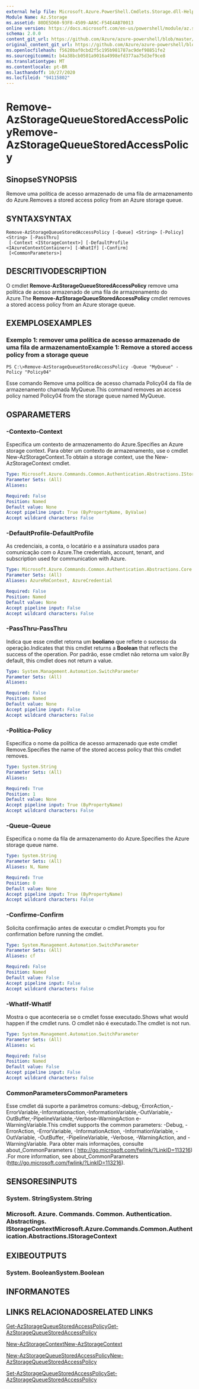 ```yaml
---
external help file: Microsoft.Azure.PowerShell.Cmdlets.Storage.dll-Help.xml
Module Name: Az.Storage
ms.assetid: 80DE5D60-93F8-4509-AA9C-F54E4AB70013
online version: https://docs.microsoft.com/en-us/powershell/module/az.storage/remove-azstoragequeuestoredaccesspolicy
schema: 2.0.0
content_git_url: https://github.com/Azure/azure-powershell/blob/master/src/Storage/Storage.Management/help/Remove-AzStorageQueueStoredAccessPolicy.md
original_content_git_url: https://github.com/Azure/azure-powershell/blob/master/src/Storage/Storage.Management/help/Remove-AzStorageQueueStoredAccessPolicy.md
ms.openlocfilehash: f5620baf0cbd2f5c195b981787ac9def98851fe2
ms.sourcegitcommit: b4a38bcb0501a9016a4998efd377aa75d3ef9ce8
ms.translationtype: MT
ms.contentlocale: pt-BR
ms.lasthandoff: 10/27/2020
ms.locfileid: "94115802"
---
```

# <span data-ttu-id="cdccf-101">Remove-AzStorageQueueStoredAccessPolicy</span><span class="sxs-lookup"><span data-stu-id="cdccf-101">Remove-AzStorageQueueStoredAccessPolicy</span></span>

## <span data-ttu-id="cdccf-102">Sinopse</span><span class="sxs-lookup"><span data-stu-id="cdccf-102">SYNOPSIS</span></span>
<span data-ttu-id="cdccf-103">Remove uma política de acesso armazenado de uma fila de armazenamento do Azure.</span><span class="sxs-lookup"><span data-stu-id="cdccf-103">Removes a stored access policy from an Azure storage queue.</span></span>

## <span data-ttu-id="cdccf-104">SYNTAX</span><span class="sxs-lookup"><span data-stu-id="cdccf-104">SYNTAX</span></span>

```
Remove-AzStorageQueueStoredAccessPolicy [-Queue] <String> [-Policy] <String> [-PassThru]
 [-Context <IStorageContext>] [-DefaultProfile <IAzureContextContainer>] [-WhatIf] [-Confirm]
 [<CommonParameters>]
```

## <span data-ttu-id="cdccf-105">DESCRITIVO</span><span class="sxs-lookup"><span data-stu-id="cdccf-105">DESCRIPTION</span></span>
<span data-ttu-id="cdccf-106">O cmdlet **Remove-AzStorageQueueStoredAccessPolicy** remove uma política de acesso armazenado de uma fila de armazenamento do Azure.</span><span class="sxs-lookup"><span data-stu-id="cdccf-106">The **Remove-AzStorageQueueStoredAccessPolicy** cmdlet removes a stored access policy from an Azure storage queue.</span></span>

## <span data-ttu-id="cdccf-107">EXEMPLOS</span><span class="sxs-lookup"><span data-stu-id="cdccf-107">EXAMPLES</span></span>

### <span data-ttu-id="cdccf-108">Exemplo 1: remover uma política de acesso armazenado de uma fila de armazenamento</span><span class="sxs-lookup"><span data-stu-id="cdccf-108">Example 1: Remove a stored access policy from a storage queue</span></span>
```
PS C:\>Remove-AzStorageQueueStoredAccessPolicy -Queue "MyQueue" -Policy "Policy04"
```

<span data-ttu-id="cdccf-109">Esse comando Remove uma política de acesso chamada Policy04 da fila de armazenamento chamada MyQueue.</span><span class="sxs-lookup"><span data-stu-id="cdccf-109">This command removes an access policy named Policy04 from the storage queue named MyQueue.</span></span>

## <span data-ttu-id="cdccf-110">OS</span><span class="sxs-lookup"><span data-stu-id="cdccf-110">PARAMETERS</span></span>

### <span data-ttu-id="cdccf-111">-Contexto</span><span class="sxs-lookup"><span data-stu-id="cdccf-111">-Context</span></span>
<span data-ttu-id="cdccf-112">Especifica um contexto de armazenamento do Azure.</span><span class="sxs-lookup"><span data-stu-id="cdccf-112">Specifies an Azure storage context.</span></span>
<span data-ttu-id="cdccf-113">Para obter um contexto de armazenamento, use o cmdlet New-AzStorageContext.</span><span class="sxs-lookup"><span data-stu-id="cdccf-113">To obtain a storage context, use the New-AzStorageContext cmdlet.</span></span>

```yaml
Type: Microsoft.Azure.Commands.Common.Authentication.Abstractions.IStorageContext
Parameter Sets: (All)
Aliases:

Required: False
Position: Named
Default value: None
Accept pipeline input: True (ByPropertyName, ByValue)
Accept wildcard characters: False
```

### <span data-ttu-id="cdccf-114">-DefaultProfile</span><span class="sxs-lookup"><span data-stu-id="cdccf-114">-DefaultProfile</span></span>
<span data-ttu-id="cdccf-115">As credenciais, a conta, o locatário e a assinatura usados para comunicação com o Azure.</span><span class="sxs-lookup"><span data-stu-id="cdccf-115">The credentials, account, tenant, and subscription used for communication with Azure.</span></span>

```yaml
Type: Microsoft.Azure.Commands.Common.Authentication.Abstractions.Core.IAzureContextContainer
Parameter Sets: (All)
Aliases: AzureRmContext, AzureCredential

Required: False
Position: Named
Default value: None
Accept pipeline input: False
Accept wildcard characters: False
```

### <span data-ttu-id="cdccf-116">-PassThru</span><span class="sxs-lookup"><span data-stu-id="cdccf-116">-PassThru</span></span>
<span data-ttu-id="cdccf-117">Indica que esse cmdlet retorna um **booliano** que reflete o sucesso da operação.</span><span class="sxs-lookup"><span data-stu-id="cdccf-117">Indicates that this cmdlet returns a **Boolean** that reflects the success of the operation.</span></span>
<span data-ttu-id="cdccf-118">Por padrão, esse cmdlet não retorna um valor.</span><span class="sxs-lookup"><span data-stu-id="cdccf-118">By default, this cmdlet does not return a value.</span></span>

```yaml
Type: System.Management.Automation.SwitchParameter
Parameter Sets: (All)
Aliases:

Required: False
Position: Named
Default value: None
Accept pipeline input: False
Accept wildcard characters: False
```

### <span data-ttu-id="cdccf-119">-Política</span><span class="sxs-lookup"><span data-stu-id="cdccf-119">-Policy</span></span>
<span data-ttu-id="cdccf-120">Especifica o nome da política de acesso armazenado que este cmdlet Remove.</span><span class="sxs-lookup"><span data-stu-id="cdccf-120">Specifies the name of the stored access policy that this cmdlet removes.</span></span>

```yaml
Type: System.String
Parameter Sets: (All)
Aliases:

Required: True
Position: 1
Default value: None
Accept pipeline input: True (ByPropertyName)
Accept wildcard characters: False
```

### <span data-ttu-id="cdccf-121">-Queue</span><span class="sxs-lookup"><span data-stu-id="cdccf-121">-Queue</span></span>
<span data-ttu-id="cdccf-122">Especifica o nome da fila de armazenamento do Azure.</span><span class="sxs-lookup"><span data-stu-id="cdccf-122">Specifies the Azure storage queue name.</span></span>

```yaml
Type: System.String
Parameter Sets: (All)
Aliases: N, Name

Required: True
Position: 0
Default value: None
Accept pipeline input: True (ByPropertyName)
Accept wildcard characters: False
```

### <span data-ttu-id="cdccf-123">-Confirme</span><span class="sxs-lookup"><span data-stu-id="cdccf-123">-Confirm</span></span>
<span data-ttu-id="cdccf-124">Solicita confirmação antes de executar o cmdlet.</span><span class="sxs-lookup"><span data-stu-id="cdccf-124">Prompts you for confirmation before running the cmdlet.</span></span>

```yaml
Type: System.Management.Automation.SwitchParameter
Parameter Sets: (All)
Aliases: cf

Required: False
Position: Named
Default value: False
Accept pipeline input: False
Accept wildcard characters: False
```

### <span data-ttu-id="cdccf-125">-WhatIf</span><span class="sxs-lookup"><span data-stu-id="cdccf-125">-WhatIf</span></span>
<span data-ttu-id="cdccf-126">Mostra o que aconteceria se o cmdlet fosse executado.</span><span class="sxs-lookup"><span data-stu-id="cdccf-126">Shows what would happen if the cmdlet runs.</span></span>
<span data-ttu-id="cdccf-127">O cmdlet não é executado.</span><span class="sxs-lookup"><span data-stu-id="cdccf-127">The cmdlet is not run.</span></span>

```yaml
Type: System.Management.Automation.SwitchParameter
Parameter Sets: (All)
Aliases: wi

Required: False
Position: Named
Default value: False
Accept pipeline input: False
Accept wildcard characters: False
```

### <span data-ttu-id="cdccf-128">CommonParameters</span><span class="sxs-lookup"><span data-stu-id="cdccf-128">CommonParameters</span></span>
<span data-ttu-id="cdccf-129">Esse cmdlet dá suporte a parâmetros comuns:-debug,-ErrorAction,-ErrorVariable,-Informationaction,-InformationVariable,-OutVariable,-OutBuffer,-PipelineVariable,-Verbose-WarningAction e-WarningVariable.</span><span class="sxs-lookup"><span data-stu-id="cdccf-129">This cmdlet supports the common parameters: -Debug, -ErrorAction, -ErrorVariable, -InformationAction, -InformationVariable, -OutVariable, -OutBuffer, -PipelineVariable, -Verbose, -WarningAction, and -WarningVariable.</span></span> <span data-ttu-id="cdccf-130">Para obter mais informações, consulte about_CommonParameters ( http://go.microsoft.com/fwlink/?LinkID=113216) .</span><span class="sxs-lookup"><span data-stu-id="cdccf-130">For more information, see about_CommonParameters (http://go.microsoft.com/fwlink/?LinkID=113216).</span></span>

## <span data-ttu-id="cdccf-131">SENSORES</span><span class="sxs-lookup"><span data-stu-id="cdccf-131">INPUTS</span></span>

### <span data-ttu-id="cdccf-132">System. String</span><span class="sxs-lookup"><span data-stu-id="cdccf-132">System.String</span></span>

### <span data-ttu-id="cdccf-133">Microsoft. Azure. Commands. Common. Authentication. Abstractings. IStorageContext</span><span class="sxs-lookup"><span data-stu-id="cdccf-133">Microsoft.Azure.Commands.Common.Authentication.Abstractions.IStorageContext</span></span>

## <span data-ttu-id="cdccf-134">EXIBE</span><span class="sxs-lookup"><span data-stu-id="cdccf-134">OUTPUTS</span></span>

### <span data-ttu-id="cdccf-135">System. Boolean</span><span class="sxs-lookup"><span data-stu-id="cdccf-135">System.Boolean</span></span>

## <span data-ttu-id="cdccf-136">INFORMA</span><span class="sxs-lookup"><span data-stu-id="cdccf-136">NOTES</span></span>

## <span data-ttu-id="cdccf-137">LINKS RELACIONADOS</span><span class="sxs-lookup"><span data-stu-id="cdccf-137">RELATED LINKS</span></span>

[<span data-ttu-id="cdccf-138">Get-AzStorageQueueStoredAccessPolicy</span><span class="sxs-lookup"><span data-stu-id="cdccf-138">Get-AzStorageQueueStoredAccessPolicy</span></span>](./Get-AzStorageQueueStoredAccessPolicy.md)

[<span data-ttu-id="cdccf-139">New-AzStorageContext</span><span class="sxs-lookup"><span data-stu-id="cdccf-139">New-AzStorageContext</span></span>](./New-AzStorageContext.md)

[<span data-ttu-id="cdccf-140">New-AzStorageQueueStoredAccessPolicy</span><span class="sxs-lookup"><span data-stu-id="cdccf-140">New-AzStorageQueueStoredAccessPolicy</span></span>](./New-AzStorageQueueStoredAccessPolicy.md)

[<span data-ttu-id="cdccf-141">Set-AzStorageQueueStoredAccessPolicy</span><span class="sxs-lookup"><span data-stu-id="cdccf-141">Set-AzStorageQueueStoredAccessPolicy</span></span>](./Set-AzStorageQueueStoredAccessPolicy.md)
